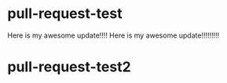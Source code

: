 # pull-request-test
Here is my awesome update!!!!
Here is my awesome update!!!!!!!!!
# pull-request-test2